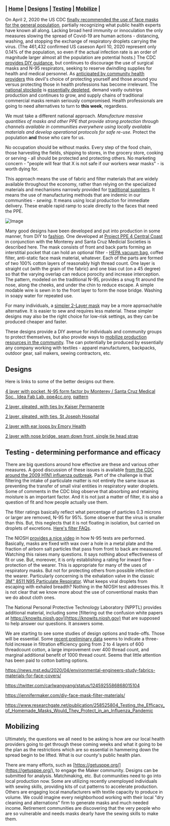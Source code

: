 ### | [Home](https://deculler.github.io/Covid-Cloth-Face-Masks/) | [Designs](#sectionDesigns) | [Testing](#sectionTest) | [Mobilize](#sectionMobilize) |

On April 2, 2020 the US CDC [finally recommended the use of face masks for the general population](https://www.cdc.gov/coronavirus/2019-ncov/prevent-getting-sick/cloth-face-cover.html), partially recognizing what public health experts have known all along.  Lacking broad herd immunity or innoculation the only measures slowing the spread of Covid-19 are human actions - distancing, washing, and stopping the exchange of respiratory droplets carrying the virus.  (The 461,432 confirmed US caseson  April 10, 2020 represent only 0.14% of the population, so even if the actual infection rate is an order of magnitude larger almost all the population are potential hosts.) The CDC [provides DIY guidance](https://www.cdc.gov/coronavirus/2019-ncov/prevent-getting-sick/diy-cloth-face-coverings.html), but continues to discourage the use of surgical masks and N-95 respirators, seeking to reserve dwindling supplies for health and medical personnel. As [anticipated by community health providers](https://ppe4cc.org) this devil's choice of protecting yourself and those around you versus protecting those in health professions has become irrelevant.  The [national stockpile](https://www.phe.gov/emergency/events/COVID19/SNS/Pages/default.aspx) is [essentially depleted](https://q13fox.com/2020/04/08/federal-stockpile-of-n95-respirators-other-protective-equipment-nearly-depleted/), demand vastly outstrips production and continues to grow, and supply chains of traditional commercial masks remain seriously compromised.  Health professionals are going to need alternatives to turn to **this week**, regardless.

We must take a different national approach.  *Manufacture massive quantities of masks and other PPE that provide strong protection through channels available in communities everywhere using locally available materials and develop operational protocols for safe re-use.*  Protect the population **and** those who care for us.  

No occupation should be without masks.  Every step of the food chain, those harvesting the fields, shipping to stores, in the grocery store, cooking or serving - all should be protected and protecting others.  No marketing concern - "people will fear that X is not safe if our workers wear masks" - is worth dying for.

This approach means the use of fabric and filter materials that are widely available throughout the economy, rather than relying on the specialized materials and mechanisms narrowly provided for [traditional suppliers](https://www.cdc.gov/niosh/npptl/topics/respirators/disp_part/n95list1.html).  It means the use of manufacturing methods that are indemic in our communities - *sewing*.  It means using local production for immediate delivery.  These enable rapid ramp to scale directly to the faces that need the PPE.

![Image](https://deculler.github.io/Covid-Cloth-Face-Masks/fourlayer.png)

Many good designs have been developed and put into production in some manner, from DIY to [fashion](https://www.popsugar.com/fashion/fashion-brands-cotton-face-masks-coronavirus-47377462).  One developed at 
[Project PPE 4 Central Coast](http://ppe4cc.org) in conjunction with the Monterey and Santa Cruz Medicial Societies is described here.  The mask consists of front and back parts forming an interstitial pocket that can hold an optional filter - [ HEPA vacuum bag](https://www.huffpost.com/entry/best-materials-diy-face-masks-filters_l_5e8ce4c6c5b6e1a2e0fb4ada), coffee filter, anti-static face mask material, whatever.  Each of the parts are formed of two 100% cotton layers of
reasonably high thread count.  One layer is straight cut (with the grain of the fabric) and one bias cut (on a 45 degree) so that the varying overlap can reduce porocity and increase interception.  The pattern, modeled on the traditional N-95, provides a snug fit around the nose, along the cheeks, and under the chin to reduce escape.  A simple modable wire is sewn in to the front layer to form the nose bridge.  Washing in soapy water for repeated use.  



For many individuals, a [simpler 2-Layer mask](https://about.kaiserpermanente.org/content/dam/internet/kp/comms/import/uploads/2020/03/02_COVID_Mask-Instructions_v9.pdf) may be a more approachable alternative.  It is easier to sew and requires less material.  These simpler designs may also be the right choice for low-risk settings, as they can be produced cheaper and faster.

These designs provide a DIY avenue for individuals and community groups to protect themselves, but also provide ways to [mobilize production resources in the community](http://goodtimes.sc/santa-cruz-news/new-santa-cruz-group-making-face-masks-for-covid-19-pandemic/).  The can potentially be produced by essentially any company working with textiles - apparel manufacturers, backpacks, outdoor gear, sail makers, sewing contractors, etc.

## <a id="sectionDesigns">Designs</a>

Here is links to some of the better designs out there.

[4 layer with pocket, N-95 form factor by Monterey / Santa Cruz Medical Soc., Idea Fab Lab, ppe4cc.org](https://drive.google.com/file/d/11M7ksfqt_asVxY2ketbAnHRGUKRfNtpD/view), [pattern](https://drive.google.com/file/d/1mYrU4wJRfEpEEGB8cxV031PBhWsyz8kp/view)

[2 layer, pleated, with ties by Kaiser Permanente](https://about.kaiserpermanente.org/content/dam/internet/kp/comms/import/uploads/2020/03/02_COVID_Mask-Instructions_v9.pdf)

[2 layer, pleated,  with ties, St Joseph Hospital](https://operationwecansewit.com/wp-content/uploads/2020/03/We-Can-Sew-It-Mask-Pattern-2.20.20-v4.pdf)

[2 layer with ear loops by Emory Health](https://www.emoryhealthcare.org/ui/pdfs/covid/9x15-cloth-mask-rectangle-picture-tutorial.pdf)

[2 layer with nose bridge, seam down front, single tie head strap](https://media.rainpos.com/4868/surgical_mask_with_ties_pins_rs.pdf?fbclid=IwAR1USpE_5h1X38TPJZcb6zQsx862NKNBWNGZpedgXPTHUH7y9ayx9QIxMQY)

## <a id="sectionTest">Testing - determining performance and efficacy</a>

There are big questions around how effective are these and various other measures.  A good discussion of these issues is available [from the CDC around the 2009 H1N1 influenza outbreak](https://blogs.cdc.gov/niosh-science-blog/2009/10/14/n95/).  Part of the challenge is that filtering the intake of particulate matter is not entirely the same issue as preventing the transfer of small viral entities in respiratory water droplets. Some of comments in the CDC blog observe that absorbing and retaining moisture is an important factor.  And it is not just a matter of filter, it is also a question of fit and how people actually use them.

The filter ratings basically reflect what percentage of particles 0.3 microns or larger are removed, N-95 for 95%. Some observe that the virus is smaller than this.  But, this neglects that it is not floating in isolation, but carried on droplets of excretions. [Here's filter FAQs](https://www.envirosafetyproducts.com/resources/dust-masks-whats-the-difference.html).

The NIOSH [provides a nice video](https://www.youtube.com/watch?v=-sY47zdE7YA) in how N-95 tests are performed.  Basically, masks are fixed with wax over a hole in a metal plate and the fraction of airborn salt particles that pass from front to back are measured.  Watching this raises many questions.  It says nothing about effectiveness of fit or use.  But, moreover, it is only establishing a rating for inward flow - protection of the wearer.  This is appropriate for many of the uses of respiratory masks.  But not for protecting others from possible infection of the wearer.  Particularly concerning is the exhalation valve in the classic [3M™ 8511 N95 Particulate Respirator](https://www.3m.com/3M/en_US/company-us/all-3m-products/~/3M-Particulate-Respirator-8511-N95-80-EA-Case/?N=5002385+3294780243&rt=rud).  What keeps viral droplets from escaping with exhaled breadth?  Nothing in the NIOSH test addresses this.  It is not clear that we know more about the use of conventional masks than we do about cloth ones.

The National Personal Protective Technology Laboratory (NPPTL) provides additional material, including some [filtering out the confusion white papers at https://knowits.niosh.gov](https://knowits.niosh.gov) that are supposed to help answer our questions.  It answers some.

We are starting to see some studies of design options and trade-offs.  Those will be essential.  Some [recent preliminary data](https://twitter.com/carlwangyang/status/1248657555720724481/photo/1) seems to indicate a three-fold increase in filtration efficiency going from 2 to 4 layers of 600 threadcount cotton, a large improvement over 400 thread count, and marginal additional benefit of 1000 thread count. Seems that little attention has been paid to cotton batting options.

https://news.mst.edu/2020/04/environmental-engineers-study-fabrics-materials-for-face-covers/

https://twitter.com/carlwangyang/status/1245925586868015104

https://jennifermaker.com/diy-face-mask-filter-materials/

https://www.researchgate.net/publication/258525804_Testing_the_Efficacy_of_Homemade_Masks_Would_They_Protect_in_an_Influenza_Pandemic

## <a id="sectionMobilize">Mobilizing</a>

Ultimately, the questions we all need to be asking is how are our local health providers going to get through these coming weeks and what it going to be the plan as the restrictions which are so essential in hammering down the spread begin to be lifted.  What is our county's public health plan.

There are many efforts, such as [https://getusppe.org/](https://getusppe.org/), to engage the Maker community.  Designs can be submitted for analysis.  Matchmaking, etc.  But communities need to go into local production now.  Some are utilizing recently unemployed individuals with sewing skills, providing kits of cut patterns to accelerate production.  Others are engaging local manufacturers with textile capacity to produce in volume.  We could imagine every neighborhood working with their local "dry cleaning and alternations" firm to generate masks and much needed income.  Retirement communities are discovering that the very people who are so vulnerable and needs masks dearly have the sewing skills to make them.










